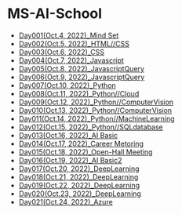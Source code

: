 #
# MS-AI-School

- [Day001(Oct.4, 2022)_Mind Set](https://github.com/Seokwoo-Kang/MS-AI-School/tree/main/Day001(Oct.%204%2C%202022)_Mind%20Set "Day001")
- [Day002(Oct.5, 2022)_HTML//CSS](https://github.com/Seokwoo-Kang/MS-AI-School/tree/main/Day002(Oct.5)_HTML%2CCSS "Day002")
- [Day003(Oct.6, 2022)_CSS](https://github.com/Seokwoo-Kang/MS-AI-School/tree/main/Day003(Oct.6)_CSS/CSS "Day003")
- [Day004(Oct.7, 2022)_Javascript](https://github.com/Seokwoo-Kang/MS-AI-School/tree/main/Day004(Oct.7)_JS "Day004")
- [Day005(Oct.8, 2022)_JavascriptQuery](https://github.com/Seokwoo-Kang/MS-AI-School/tree/main/Day005(Oct.11)_JSQ "Day005")
- [Day006(Oct.9, 2022)_JavascriptQuery](https://github.com/Seokwoo-Kang/MS-AI-School/tree/main/Day006(Oct.12)_JSQ/JS_3 "Day006")
- [Day007(Oct.10, 2022)_Python](https://github.com/Seokwoo-Kang/MS-AI-School/tree/main/Day007(Oct.13)_PyJ/Jupyter "Day007")
- [Day008(Oct.11, 2022)_Python//Cloud](https://github.com/Seokwoo-Kang/MS-AI-School/tree/main/Day008(Oct.14)_Py "Day008")
- [Day009(Oct.12, 2022)_Python//ComputerVision](https://github.com/Seokwoo-Kang/MS-AI-School/tree/main/Day009(Oct.17)_PyGC "Day009")
- [Day010(Oct.13, 2022)_Python//ComputerVision](https://github.com/Seokwoo-Kang/MS-AI-School/tree/main/Day010(Oct.18)_PyGC  "Day010")
- [Day011(Oct.14, 2022)_Python//MachineLearning](https://github.com/Seokwoo-Kang/MS-AI-School/tree/main/Day011(Oct.19)_PyGC "Day011")
- [Day012(Oct.15, 2022)_Python//SQLdatabase](https://github.com/Seokwoo-Kang/MS-AI-School/tree/main/Day012(Oct.20)_PyGC "Day012")
- [Day013(Oct.16, 2022)_AI Basic](https://github.com/Seokwoo-Kang/MS-AI-School/tree/main/Day013(Oct.21)_PyGC "Day013")
- [Day014(Oct.17, 2022)_Career Metoring](https://github.com/Seokwoo-Kang/MS-AI-School/tree/main/Day014(Oct.24)_CareerMentoring "Day014")
- [Day015(Oct.18, 2022)_Open-Hall Meeting](https://github.com/Seokwoo-Kang/MS-AI-School/tree/main/Day015(Oct.25)_Numpy%26OpenHallMeeting "Day015")
- [Day016(Oct.19, 2022)_AI Basic2](https://github.com/Seokwoo-Kang/MS-AI-School/tree/main/Day016(Oct.26)_AI_Basic(Orange) "Day016")
- [Day017(Oct.20, 2022)_DeepLearning](https://github.com/Seokwoo-Kang/MS-AI-School/tree/main/Day017(Oct.27%2C%202022)_AI_Basic2 "Day017")
- [Day018(Oct.21, 2022)_DeepLearning](https://github.com/Seokwoo-Kang/MS-AI-School/tree/main/Day018(Oct.28)_ClassicMachineLearning "Day018")
- [Day019(Oct.22, 2022)_DeepLearning](https://github.com/Seokwoo-Kang/MS-AI-School/tree/main/Day019(Oct.31)_DeepLearning "Day019")
- [Day020(Oct.23, 2022)_DeepLearning](https://github.com/Seokwoo-Kang/MS-AI-School/tree/main/Day020(Nov.1)_DeepLearning(examples) "Day020")
- [Day021(Oct.24, 2022)_Azure](https://github.com/Seokwoo-Kang/MS-AI-School/tree/main/Day021(Nov.2%2C%202022)_DeepLearning "Day021")
    
